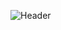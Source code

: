 ![Header](https://capsule-render.vercel.app/api?type=Waving&color=timeGradient&height=200&animation=fadeIn&section=header&text=Bnq%20Dzj&fontSize=70)
<!--![Anurag's GitHub stats](https://github-readme-stats.vercel.app/api?username=bnqdzj&show_icons=true&count_private=true)
![Top Langs](https://github-readme-stats.vercel.app/api/top-langs/?username=bnqdzj)-->
